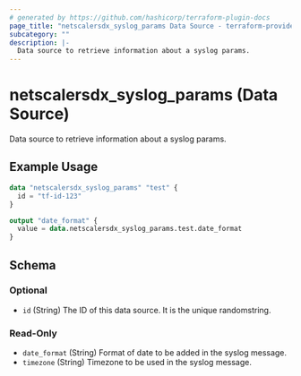 ```yaml
---
# generated by https://github.com/hashicorp/terraform-plugin-docs
page_title: "netscalersdx_syslog_params Data Source - terraform-provider-netscalersdx"
subcategory: ""
description: |-
  Data source to retrieve information about a syslog params.
---
```


# netscalersdx_syslog_params (Data Source)

Data source to retrieve information about a syslog params.

## Example Usage

```terraform
data "netscalersdx_syslog_params" "test" {
  id = "tf-id-123"
}

output "date_format" {
  value = data.netscalersdx_syslog_params.test.date_format
}
```

<!-- schema generated by tfplugindocs -->
## Schema

### Optional

- `id` (String) The ID of this data source. It is the unique randomstring.

### Read-Only

- `date_format` (String) Format of date to be added in the syslog message.
- `timezone` (String) Timezone to be used in the syslog message.
